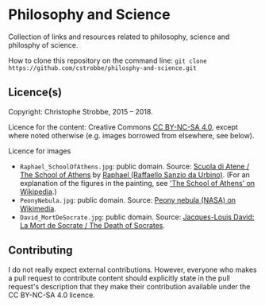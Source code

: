 # Philosophy and Science

Collection of links and resources related to philosophy, science
and philosphy of science. 

How to clone this repository on the command line:
    `git clone https://github.com/cstrobbe/philosphy-and-science.git`


## Licence(s)

Copyright: Christophe Strobbe, 2015 – 2018.

Licence for the content: Creative Commons [CC BY-NC-SA 4.0](Licence_CC-BY-NC-SA-4.0.html),
except where noted otherwise (e.g. images borrowed from elsewhere, see below).

Licence for images 
* `Raphael_SchoolOfAthens.jpg`: public domain. 
Source: [Scuola di Atene / The School of Athens](https://commons.wikimedia.org/wiki/File:La_scuola_di_Atene.jpg) by [Raphael (Raffaello Sanzio da Urbino)](https://en.wikipedia.org/wiki/Raphael). (For an explanation of the figures in the painting, see ['The School of Athens' on Wikipedia](https://en.wikipedia.org/wiki/The_School_of_Athens).)
* `PeonyNebula.jpg`: public domain. 
Source: [Peony nebula (NASA) on Wikimedia](https://commons.wikimedia.org/wiki/File:Peony_nebula.jpg).
* `David_MortDeSocrate.jpg`: public domain. 
Source: [Jacques-Louis David: La Mort de Socrate / The Death of Socrates](https://commons.wikimedia.org/wiki/File:David_-_The_Death_of_Socrates.jpg).


## Contributing
I do not really expect external contributions. 
However, everyone who makes a pull request to contribute content should explicitly state 
in the pull request's description that they make their contribution available under the CC BY-NC-SA 4.0 licence.

